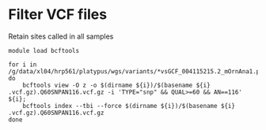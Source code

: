 # Filter VCF files

Retain sites called in all samples

```
module load bcftools

for i in /g/data/xl04/hrp561/platypus/wgs/variants/*vsGCF_004115215.2_mOrnAna1.pri.v4.bcftools.vcf.gz;
do 
	bcftools view -O z -o $(dirname ${i})/$(basename ${i} .vcf.gz).Q60SNPAN116.vcf.gz -i 'TYPE="snp" && QUAL>=60 && AN==116' ${i};
	bcftools index --tbi --force $(dirname ${i})/$(basename ${i} .vcf.gz).Q60SNPAN116.vcf.gz
done

```
